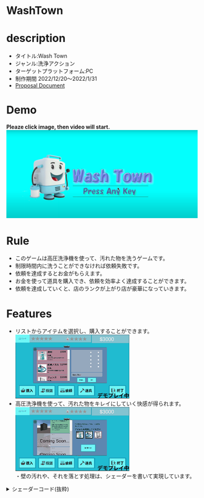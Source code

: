 # WashTown

# description 
* タイトル:Wash Town
* ジャンル:洗浄アクション
* ターゲットプラットフォーム:PC
* 制作期間 2022/12/20〜2022/1/31
* [Proposal Document](./demoImage/WashTown_ProposalDocument.pdf)


# Demo
**Pleaze click image, then video will start.**
[!['altテキスト'](./demoImage/washtownImage.png)](https://www.youtube.com/watch?v=d9GrC7sAbiU)

# Rule
* このゲームは高圧洗浄機を使って、汚れた物を洗うゲームです。<br>
* 制限時間内に洗うことができなければ依頼失敗です。<br>
* 依頼を達成するとお金がもらえます。<br>
* お金を使って道具を購入でき、依頼を効率よく達成することができます。<br>
* 依頼を達成していくと、店のランクが上がり店が豪華になっていきます。<br>

# Features
* リストからアイテムを選択し、購入することができます。<br>
![アイテム購入画面ののデモ画像](./demoImage/itemPurchaseDemo.gif "アイテム購入画面のデモ画像")<br>
* 高圧洗浄機を使って、汚れた物をキレイにしていく快感が得られます。<br>
![洗浄画面のデモ画像](./demoImage/demoWash.gif  "洗浄画面のデモ")<br>
・壁の汚れや、それを落とす処理は、シェーダーを書いて実現しています。
<details>
<summary>シェーダーコード(抜粋)</summary>
```
Shader "Custom/dirtyTexture"
{
    Properties{
       _MainTex("MainTex", 2D) = "white"
       [HideInInspector]
       _Blush("Blush", 2D) = "white"
       [HideInInspector]
       _BlushScale("BlushScale", FLOAT) = 0.1
       [HideInInspector]
       _BlushColor("BlushColor", VECTOR) = (0,0,0,1)
       [HideInInspector]
       _PaintUV("Hit UV Position", VECTOR) = (0,0,0,0)
    }
        SubShader{
            CGINCLUDE
                struct app_data {
                    float4 vertex:POSITION;
                    float4 uv:TEXCOORD0;
                };
                struct v2f {
                    float4 screen:SV_POSITION;
                    float4 uv:TEXCOORD0;
                };
                sampler2D _MainTex;
                sampler2D _Blush;
                float4 _PaintUV;
                float _BlushScale;
                float4 _BlushColor;
            ENDCG

            Pass{
                CGPROGRAM
    #pragma vertex vert
    #pragma fragment frag
                v2f vert(app_data i) {
                    v2f o;
                    o.screen = UnityObjectToClipPos(i.vertex);
                    o.uv = i.uv;
                    return o;
                }
                float4 frag(v2f i) : SV_TARGET {
                    float h = _BlushScale;
                    if (_PaintUV.x - h < i.uv.x && i.uv.x < _PaintUV.x + h &&
                            _PaintUV.y - h < i.uv.y && i.uv.y < _PaintUV.y + h) {
                        float4 col = tex2D(_Blush, (_PaintUV.xy - i.uv) / h * 0.5 + 0.5);
                        if (col.a!= 0)
                            return _BlushColor;
                    }
                    return tex2D(_MainTex, i.uv);
                }
                ENDCG
            }
       }
}

```
</details>
    
# Requirement
* Unity 2021.3.11f1

# Note
this repository rid font assets off because the size is too large.
so you need to download font assets corresponding to Japanese.

# Author
* 一ノ宮綾平
* 九州デザイナー学院ゲームCG学科ゲームプログラミング専攻
